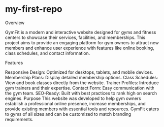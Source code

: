 # my-first-repo
Overview

GymFit is a modern and interactive website designed for gyms and fitness centers to showcase their services, facilities, and memberships. This project aims to provide an engaging platform for gym owners to attract new members and enhance user experience with features like online booking, class schedules, and contact information.

Features

Responsive Design: Optimized for desktops, tablets, and mobile devices.
Membership Plans: Display detailed membership options.
Class Schedules: View and book classes directly from the website.
Trainer Profiles: Introduce gym trainers and their expertise.
Contact Form: Easy communication with the gym team.
SEO-Ready: Built with best practices to rank high on search engines.
Purpose
This website was developed to help gym owners establish a professional online presence, increase memberships, and provide existing members with essential tools and resources. GymFit caters to gyms of all sizes and can be customized to match branding requirements.                                                                                                                                    
